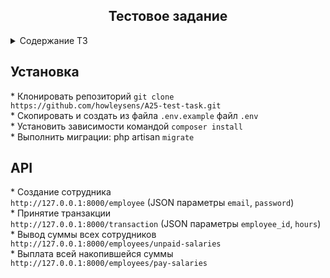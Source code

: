 <h2 style="text-align:center">Тестовое задание</h2>
<details>
<summary>Содержание ТЗ</summary>
<img src="https://i.imgur.com/ozDBn7R.png" style="max-width: 100%;">
</details>
<h2>Установка</h2>
* Клонировать репозиторий <code>git clone https://github.com/howleysens/A25-test-task.git</code>
<br>
* Скопировать и создать из файла <code>.env.example</code> файл <code>.env</code>
<br>
* Установить зависимости командой <code>composer install</code>
<br>
* Выполнить миграции: php artisan <code>migrate</code>
<br>
<h2>API</h2>
* Создание сотрудника
<br>
<code>http://127.0.0.1:8000/employee</code> (JSON параметры <code>email</code>, <code>password</code>)</code>
<br>
* Принятие транзакции
<br>
<code>http://127.0.0.1:8000/transaction</code> (JSON параметры <code>employee_id</code>, <code>hours</code>)</code>
<br>
* Вывод суммы всех сотрудников
<br>
<code>http://127.0.0.1:8000/employees/unpaid-salaries</code>
<br>
* Выплата всей накопившейся суммы
<br>
<code>http://127.0.0.1:8000/employees/pay-salaries</code>
